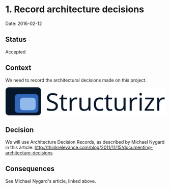 # 1. Record architecture decisions

Date: 2016-02-12

## Status

Accepted

## Context

We need to record the architectural decisions made on this project.

![](images/structurizr-banner.png)

## Decision

We will use Architecture Decision Records, as described by Michael Nygard in this article: http://thinkrelevance.com/blog/2011/11/15/documenting-architecture-decisions

## Consequences

See Michael Nygard's article, linked above.
